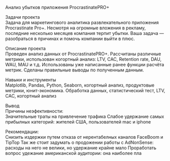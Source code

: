 Анализ убытков приложения ProcrastinatePRO+  

Задачи проекта  
Задача для маркетингового аналитика развлекательного приложения Procrastinate Pro+. Несмотря на огромные вложения в рекламу, последние несколько месяцев компания терпит убытки. Ваша задача — разобраться в причинах и помочь компании выйти в плюс.

Описание проекта  
Проведен анализ данных от ProcrastinatePRO+.
Рассчитаны различные метрики, использован когортный анализ: LTV, CAC, Retention rate, DAU, WAU, MAU и т.д.
Использованы уже написанные ранее функции расчёта метрик.
Сделаны правильные выводы по полученным данным.

Навыки и инструменты  
Matplotlib, Pandas, Python, Seaborn, когортный анализ, продуктовые метрики, юнит-экономика.
Обработка данных, статистический тест, LTV, CAC, когортный анализ

Вывод  
Причины неэфективности:  
    Значительные траты на привлечение трафика
    Слабое удержание самых прибылных категорий: жителей США, пользователей mac и iphone
        
Рекомендации:  
    Снизить издержки путем отказа от нерентабелных каналов FaceBoom и TipTop
    Так же стоит задумать о продожении работы с AdNonSense: расходы на него не велики, но удержание крайне мало
    Проработать вопрос удежание американской аудитории: она наиболее пла
